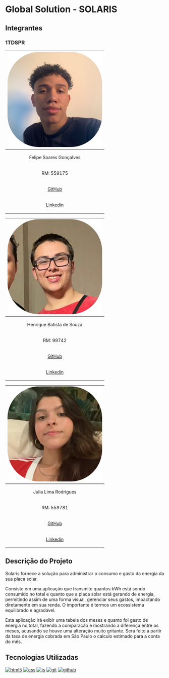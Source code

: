 # Global Solution - SOLARIS

## Integrantes

### 1TDSPR
| ![Imagem 1](img/foto-felipe.png) |
|-------------------------------------------|
| <p align="center">Felipe Soares Gonçalves</p>|
| <p align="center">RM: 559175</p>|
| <p align="center">[GitHub](https://github.com/fiapfelipe)</p>|
| <p align="center">[Linkedin](https://www.linkedin.com/in/felipe-soares-40bb0125b/)</p>|

| ![Imagem 1](img/foto-henrique.png) |
|-------------------------------------------|
| <p align="center">Henrique Batista de Souza</p>|
| <p align="center">RM: 99742</p> |
| <p align="center">[GitHub](https://github.com/rickfiap)</p>|
| <p align="center">[Linkedin](https://www.linkedin.com/in/henriquebatistadev/)</p>|

| ![Imagem 1](img/foto-julia.png) |
|-------------------------------------------|
| <p align="center">Julia Lima Rodrigues</p>|
| <p align="center">RM: 559781</p> |
| <p align="center">[GitHub](https://github.com/juliafiap)</p>|
| <p align="center">[Linkedin](http://www.linkedin.com/in/julia-rodrigues-a12a3924b)</p>|

## Descrição do Projeto
Solaris fornece a solução para administrar o consumo e gasto da energia da sua placa solar.

Consiste em uma aplicação que transmite quantos kWh está sendo consumido no total e quanto que a placa solar está gerando de energia, permitindo assim de uma forma visual, gerenciar seus gastos, impactando diretamente em sua renda. O importante é termos um ecossistema equilibrado e agradável.

Esta aplicação irá exibir uma tabela dos meses e quanto foi gasto de energia no total, fazendo a comparação e mostrando a diferença entre os meses, acusando se houve uma alteração muito gritante. 
Será feito a partir da taxa de energia cobrada em São Paulo o calculo estimado para a conta do mês.

## Tecnologias Utilizadas

<div style="display: inline_block">
  <a href="#" title="HTML5"><img  alt="html5" src="https://img.shields.io/badge/HTML5-E34F26?style=for-the-badge&logo=html5&logoColor=white" /></a>
  <a href="#" title="CSS3"><img  alt="css" src="https://img.shields.io/badge/CSS3-1572B6?style=for-the-badge&logo=css3&logoColor=white" /></a>
  <a href="#" title="JavaScript"><img  alt="js" src="https://img.shields.io/badge/JavaScript-F7DF1E?style=for-the-badge&logo=javascript&logoColor=black" /></a>
  <a href="#" title="Git"><img alt="git" src="https://img.shields.io/badge/GIT-E44C30?style=for-the-badge&logo=git&logoColor=white"></a>
  <a href="#" title="GitHub"><img alt="github" src="https://img.shields.io/badge/GitHub-100000?style=for-the-badge&logo=github&logoColor=white"></a>
</div>
